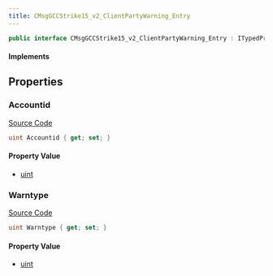 ```yaml
---
title: CMsgGCCStrike15_v2_ClientPartyWarning_Entry
---
```


```csharp
public interface CMsgGCCStrike15_v2_ClientPartyWarning_Entry : ITypedProtobuf<CMsgGCCStrike15_v2_ClientPartyWarning_Entry>, INativeHandle
```

#### Implements

## Properties

### Accountid

[Source Code](https://github.com/swiftly-solution/swiftlys2/blob/main/managed/src/SwiftlyS2.Generated/Protobufs/Interfaces/CMsgGCCStrike15_v2_ClientPartyWarning_Entry.cs#L13)

```csharp
uint Accountid { get; set; }
```

#### Property Value

- [uint](https://learn.microsoft.com/dotnet/api/system.uint32)

### Warntype

[Source Code](https://github.com/swiftly-solution/swiftlys2/blob/main/managed/src/SwiftlyS2.Generated/Protobufs/Interfaces/CMsgGCCStrike15_v2_ClientPartyWarning_Entry.cs#L16)

```csharp
uint Warntype { get; set; }
```

#### Property Value

- [uint](https://learn.microsoft.com/dotnet/api/system.uint32)

